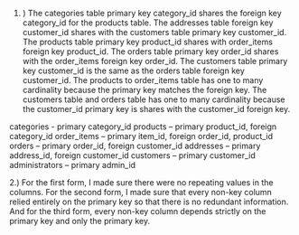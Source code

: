 1. ) The categories table primary key category_id shares the foreign key category_id for the products table. The addresses table foreign key customer_id shares with the customers table primary key customer_id. The products table primary key product_id shares with order_items foreign key product_id. The orders table primary key order_id shares with the order_items foreign key order_id. The customers table primary key customer_id is the same as the orders table foreign key customer_id.
The products to order_items table has one to many cardinality because the primary key matches the foreign key. The customers table and orders table has one to many cardinality because the customer_id primary key is shares with the customer_id foreign key.

categories - primary category_id
products – primary product_id, foreign category_id
order_items – primary item_id, foreign order_id, product_id
orders – primary order_id, foreign customer_id
addresses – primary address_id, foreign customer_id
customers – primary customer_id
administrators – primary admin_id

2.) For the first form, I made sure there were no repeating values in the columns. For the second form, I made sure that every non-key column relied entirely on the primary key so that there is no redundant information. And for the third form, every non-key column depends strictly on the primary key and only the primary key.

